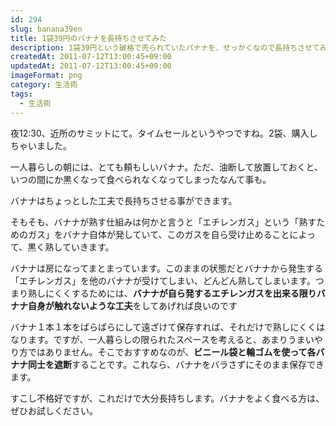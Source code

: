 ```yaml
---
id: 294
slug: banana39en
title: 1袋39円のバナナを長持ちさせてみた
description: 1袋39円という破格で売られていたバナナを、せっかくなので長持ちさせてみます。
createdAt: 2011-07-12T13:00:45+09:00
updatedAt: 2011-07-12T13:00:45+09:00
imageFormat: png
category: 生活術
tags:
  - 生活術
---
```


夜12:30、近所のサミットにて。タイムセールというやつですね。2袋、購入しちゃいました。

<app-photo-image article-id="294" img-file-name="20110711_banana.jpg" caption="1袋39円で売られていたバナナ"></app-photo-image>

一人暮らしの朝には、とても頼もしいバナナ。ただ、油断して放置しておくと、いつの間にか黒くなって食べられなくなってしまったなんて事も。

バナナはちょっとした工夫で長持ちさせる事ができます。

そもそも、バナナが熟す仕組みは何かと言うと「エチレンガス」という「熟すためのガス」をバナナ自体が発していて、このガスを自ら受け止めることによって、黒く熟していきます。

<app-photo-image article-id="294" img-file-name="20110712_banana_1.jpg" caption="２房のバナナ"></app-photo-image>

バナナは房になってまとまっています。このままの状態だとバナナから発生する「エチレンガス」を他のバナナが受けてしまい、どんどん熟してしまいます。つまり熟しにくくするためには、<strong>バナナが自ら発するエチレンガスを出来る限りバナナ自身が触れないような工夫</strong>をしてあげれば良いのです

バナナ１本１本をばらばらにして遠ざけて保存すれば、それだけで熟しにくくはなります。ですが、一人暮らしの限られたスペースを考えると、あまりうまいやり方ではありません。そこでおすすめなのが、**ビニール袋と輪ゴムを使って各バナナ同士を遮断**することです。これなら、バナナをバラさずにそのまま保存できます。

<app-photo-image article-id="294" img-file-name="20110712_banana_2.jpg" caption="ビニール袋で覆ったバナナ"></app-photo-image>

<app-photo-image article-id="294" img-file-name="20110712_banana_4.jpg" caption="３本バナナなら、２本覆えばOK"></app-photo-image>

<app-photo-image article-id="294" img-file-name="20110712_banana_3.jpg" caption="覆ったあとは、まとめて保存"></app-photo-image>

すこし不格好ですが、これだけで大分長持ちします。バナナをよく食べる方は、ぜひお試しください。
